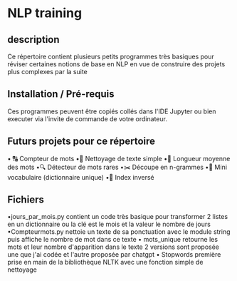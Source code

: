 # NLP training
## description
Ce répertoire contient plusieurs petits programmes très basiques pour réviser certaines notions de base en NLP en vue de construire des projets plus complexes par la suite
## Installation / Pré-requis
Ces programmes peuvent être copiés collés dans l'IDE Jupyter ou bien executer via l'invite de commande de votre ordinateur.
## Futurs projets pour ce répertoire
•	 🔠 Compteur de mots
•🧹 Nettoyage de texte simple
•📏 Longueur moyenne des mots
•🔍 Détecteur de mots rares
•✂️ Découpe en n-grammes
•🧠 Mini vocabulaire (dictionnaire unique)
•🪪 Index inversé
## Fichiers
•jours_par_mois.py contient un code très basique pour transformer 2 listes en un dictionnaire ou la clé  est le mois et la valeur le nombre de jours
•Compteurmots.py nettoie un texte de sa ponctuation avec le module string puis affiche le nombre de mot dans ce texte
• mots_unique retourne les mots et leur nombre d'apparition dans le texte 2 versions sont proposée une que j'ai codée et l'autre proposée par chatgpt
• Stopwords première prise en main de la bibliothèque NLTK avec une fonction simple de nettoyage
